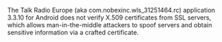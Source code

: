 The Talk Radio Europe (aka com.nobexinc.wls_31251464.rc) application 3.3.10 for Android does not verify X.509 certificates from SSL servers, which allows man-in-the-middle attackers to spoof servers and obtain sensitive information via a crafted certificate.